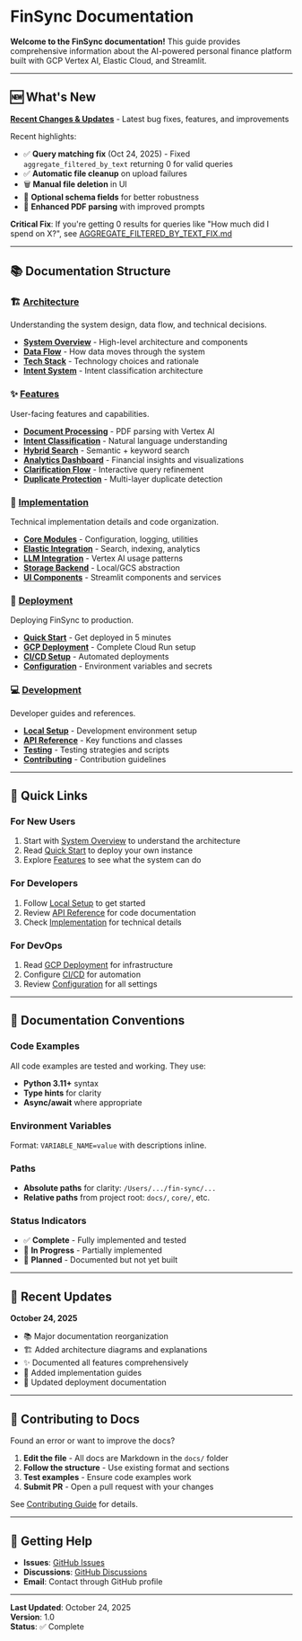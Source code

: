 # FinSync Documentation

**Welcome to the FinSync documentation!** This guide provides comprehensive information about the AI-powered personal finance platform built with GCP Vertex AI, Elastic Cloud, and Streamlit.

---

## 🆕 What's New

**[Recent Changes & Updates](./RECENT_CHANGES.md)** - Latest bug fixes, features, and improvements

Recent highlights:
- ✅ **Query matching fix** (Oct 24, 2025) - Fixed `aggregate_filtered_by_text` returning 0 for valid queries
- ✅ **Automatic file cleanup** on upload failures
- 🗑️ **Manual file deletion** in UI
- 🔧 **Optional schema fields** for better robustness
- 📄 **Enhanced PDF parsing** with improved prompts

**Critical Fix**: If you're getting 0 results for queries like "How much did I spend on X?", see [AGGREGATE_FILTERED_BY_TEXT_FIX.md](./AGGREGATE_FILTERED_BY_TEXT_FIX.md)

---

## 📚 Documentation Structure

### 🏗️ [Architecture](./architecture/)
Understanding the system design, data flow, and technical decisions.

- **[System Overview](./architecture/OVERVIEW.md)** - High-level architecture and components
- **[Data Flow](./architecture/DATA_FLOW.md)** - How data moves through the system
- **[Tech Stack](./architecture/TECH_STACK.md)** - Technology choices and rationale
- **[Intent System](./architecture/INTENT_SYSTEM.md)** - Intent classification architecture

### ✨ [Features](./features/)
User-facing features and capabilities.

- **[Document Processing](./features/DOCUMENT_PROCESSING.md)** - PDF parsing with Vertex AI
- **[Intent Classification](./features/INTENT_CLASSIFICATION.md)** - Natural language understanding
- **[Hybrid Search](./features/HYBRID_SEARCH.md)** - Semantic + keyword search
- **[Analytics Dashboard](./features/ANALYTICS.md)** - Financial insights and visualizations
- **[Clarification Flow](./features/CLARIFICATION_FLOW.md)** - Interactive query refinement
- **[Duplicate Protection](./features/DUPLICATE_PROTECTION.md)** - Multi-layer duplicate detection

### 🔧 [Implementation](./implementation/)
Technical implementation details and code organization.

- **[Core Modules](./implementation/CORE_MODULES.md)** - Configuration, logging, utilities
- **[Elastic Integration](./implementation/ELASTIC_INTEGRATION.md)** - Search, indexing, analytics
- **[LLM Integration](./implementation/LLM_INTEGRATION.md)** - Vertex AI usage patterns
- **[Storage Backend](./implementation/STORAGE_BACKEND.md)** - Local/GCS abstraction
- **[UI Components](./implementation/UI_COMPONENTS.md)** - Streamlit components and services

### 🚀 [Deployment](./deployment/)
Deploying FinSync to production.

- **[Quick Start](./deployment/QUICKSTART.md)** - Get deployed in 5 minutes
- **[GCP Deployment](./deployment/GCP_DEPLOYMENT.md)** - Complete Cloud Run setup
- **[CI/CD Setup](./deployment/CICD_SETUP.md)** - Automated deployments
- **[Configuration](./deployment/CONFIGURATION.md)** - Environment variables and secrets

### 💻 [Development](./development/)
Developer guides and references.

- **[Local Setup](./development/SETUP.md)** - Development environment setup
- **[API Reference](./development/API_REFERENCE.md)** - Key functions and classes
- **[Testing](./development/TESTING.md)** - Testing strategies and scripts
- **[Contributing](./development/CONTRIBUTING.md)** - Contribution guidelines

---

## 🚀 Quick Links

### For New Users
1. Start with [System Overview](./architecture/OVERVIEW.md) to understand the architecture
2. Read [Quick Start](./deployment/QUICKSTART.md) to deploy your own instance
3. Explore [Features](./features/) to see what the system can do

### For Developers
1. Follow [Local Setup](./development/SETUP.md) to get started
2. Review [API Reference](./development/API_REFERENCE.md) for code documentation
3. Check [Implementation](./implementation/) for technical details

### For DevOps
1. Read [GCP Deployment](./deployment/GCP_DEPLOYMENT.md) for infrastructure
2. Configure [CI/CD](./deployment/CICD_SETUP.md) for automation
3. Review [Configuration](./deployment/CONFIGURATION.md) for all settings

---

## 📖 Documentation Conventions

### Code Examples
All code examples are tested and working. They use:
- **Python 3.11+** syntax
- **Type hints** for clarity
- **Async/await** where appropriate

### Environment Variables
Format: `VARIABLE_NAME=value` with descriptions inline.

### Paths
- **Absolute paths** for clarity: `/Users/.../fin-sync/...`
- **Relative paths** from project root: `docs/`, `core/`, etc.

### Status Indicators
- ✅ **Complete** - Fully implemented and tested
- 🚧 **In Progress** - Partially implemented
- 📝 **Planned** - Documented but not yet built

---

## 🔄 Recent Updates

**October 24, 2025**
- 📚 Major documentation reorganization
- 🏗️ Added architecture diagrams and explanations
- ✨ Documented all features comprehensively
- 🔧 Added implementation guides
- 🚀 Updated deployment documentation

---

## 🤝 Contributing to Docs

Found an error or want to improve the docs?

1. **Edit the file** - All docs are Markdown in the `docs/` folder
2. **Follow the structure** - Use existing format and sections
3. **Test examples** - Ensure code examples work
4. **Submit PR** - Open a pull request with your changes

See [Contributing Guide](./development/CONTRIBUTING.md) for details.

---

## 📧 Getting Help

- **Issues**: [GitHub Issues](https://github.com/dashu-baba/fin-sync/issues)
- **Discussions**: [GitHub Discussions](https://github.com/dashu-baba/fin-sync/discussions)
- **Email**: Contact through GitHub profile

---

**Last Updated**: October 24, 2025  
**Version**: 1.0  
**Status**: ✅ Complete

